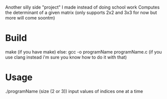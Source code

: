 Another silly side "project" I made instead of doing school work
Computes the determinant of a given matrix (only supports 2x2 and 3x3 for now but more will come soontm)

# Build
make (if you have make)
else: gcc -o programName programName.c (if you use clang instead i'm sure you know how to do it with that)

# Usage
./programName (size (2 or 3))
input values of indices one at a time
